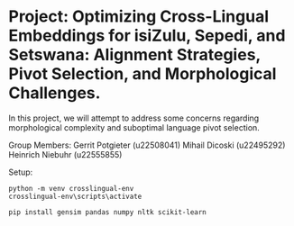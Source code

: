 # Project: Optimizing Cross-Lingual Embeddings for isiZulu, Sepedi, and Setswana: Alignment Strategies, Pivot Selection, and Morphological Challenges.

In this project, we will attempt to address some concerns regarding morphological complexity
and suboptimal language pivot selection. 

Group Members:
Gerrit Potgieter (u22508041)
Mihail Dicoski (u22495292)
Heinrich Niebuhr (u22555855)



Setup:
```
python -m venv crosslingual-env
crosslingual-env\scripts\activate

pip install gensim pandas numpy nltk scikit-learn
```